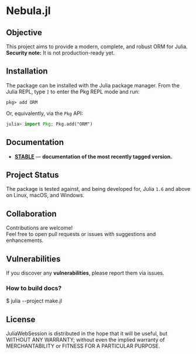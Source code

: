 # Nebula.jl

## Objective

This project aims to provide a modern, complete, and robust ORM for Julia.  
**Security note:** It is not production-ready yet.


## Installation

The package can be installed with the Julia package manager.
From the Julia REPL, type `]` to enter the Pkg REPL mode and run:

```
pkg> add ORM
```

Or, equivalently, via the `Pkg` API:

```julia
julia> import Pkg; Pkg.add("ORM")
```

## Documentation

- [**STABLE**](https://thiago-simoes.github.io/ORM.jl/) &mdash; **documentation of the most recently tagged version.**

## Project Status

The package is tested against, and being developed for, Julia `1.6` and above on Linux, macOS, and Windows.


## Collaboration

Contributions are welcome!  
Feel free to open pull requests or issues with suggestions and enhancements.

## Vulnerabilities

If you discover any **vulnerabilities**, please report them via issues.


### How to build docs?
$ julia --project make.jl

## License
JuliaWebSession is distributed in the hope that it will be useful,
but WITHOUT ANY WARRANTY; without even the implied warranty of
MERCHANTABILITY or FITNESS FOR A PARTICULAR PURPOSE.
